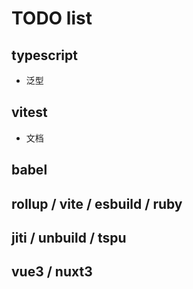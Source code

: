 # TODO list

## typescript
- 泛型

## vitest
- 文档

## babel

## rollup / vite / esbuild / ruby

## jiti / unbuild / tspu

## vue3 / nuxt3
